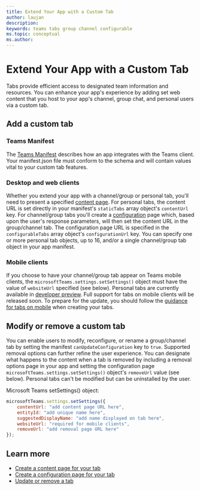 ```yaml
---
title: Extend Your App with a Custom Tab
author: laujan
description: 
keywords: teams tabs group channel configurable 
ms.topic: conceptual
ms.author: 
---
```

# Extend Your App with a Custom Tab

Tabs provide efficient access to designated team information and resources. You can enhance your app's experience by adding set web content that you host to your app's channel, group chat, and personal users via a custom tab.

## Add a custom tab

### Teams Manifest

The [Teams Manifest](platform/schema/manifest-schema) describes how an app integrates with the Teams client. Your manifest.json file must conform to the schema and will contain values vital to your custom tab features.

### Desktop and web clients

Whether you extend your app with a channel/group or personal tab, you'll need to present a specified [content page](foo.md). For personal tabs, the content URL is set directly in your manifest's `staticTabs` array object's `contentUrl` key. For channel/group tabs you'll create a [configuration](foo.md) page which, based upon the user's response parameters, will then set the content URL in the group/channel tab. The configuration page URL is specified in the `configurableTabs` array object's `configurationUrl` key. You can specify one or more personal tab objects, up to 16, and/or a single channel/group tab object in your app manifest.

### Mobile clients

If you choose to have your channel/group tab appear on Teams mobile clients, the `microsoftTeams.settings.setSettings()` object must have the value of `websiteUrl` specified (see below). Personal tabs are currently available in [developer preview](~/resources/dev-preview/developer-preview-intro.md). Full support for tabs on mobile clients will be released soon. To prepare for the update, you should follow the [guidance for tabs on mobile](~/resources/design/framework/tabs-mobile.md) when creating your tabs.

## Modify or remove a custom tab

You can enable users to modify, reconfigure, or rename a group/channel tab by setting the manifest `canUpdateConfiguration` key to `true`. Supported removal options can further refine the user experience. You can designate what happens to the content when a tab is removed by including a removal options page in your app and setting the configuration page `microsoftTeams.settings.setSettings()` object's `removeUrl` value (see below). Personal tabs can't be modified but can be uninstalled by the user.

Microsoft Teams setSettings() object:

```javascript
microsoftTeams.settings.setSettings({
    contentUrl: "add content page URL here",
    entityId: "add unique name here",
    suggestedDisplayName: "add name displayed on tab here",
    websiteUrl: "required for mobile clients",
    removeUrl: "add removal page URL here"
});
```

## Learn more

- [Create a content page for your tab](foo.md)
- [Create a configuration page for your tab](foo.md)
- [Update or remove a tab](foo.md)

